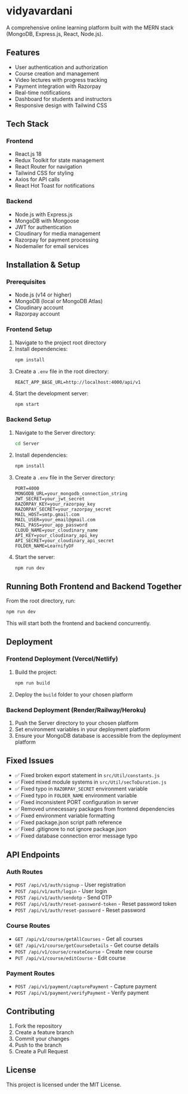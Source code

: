# vidyavardani

A comprehensive online learning platform built with the MERN stack (MongoDB, Express.js, React, Node.js).

## Features

- User authentication and authorization
- Course creation and management
- Video lectures with progress tracking
- Payment integration with Razorpay
- Real-time notifications
- Dashboard for students and instructors
- Responsive design with Tailwind CSS

## Tech Stack

### Frontend
- React.js 18
- Redux Toolkit for state management
- React Router for navigation
- Tailwind CSS for styling
- Axios for API calls
- React Hot Toast for notifications

### Backend
- Node.js with Express.js
- MongoDB with Mongoose
- JWT for authentication
- Cloudinary for media management
- Razorpay for payment processing
- Nodemailer for email services

## Installation & Setup

### Prerequisites
- Node.js (v14 or higher)
- MongoDB (local or MongoDB Atlas)
- Cloudinary account
- Razorpay account

### Frontend Setup
1. Navigate to the project root directory
2. Install dependencies:
   ```bash
   npm install
   ```
3. Create a `.env` file in the root directory:
   ```
   REACT_APP_BASE_URL=http://localhost:4000/api/v1
   ```
4. Start the development server:
   ```bash
   npm start
   ```

### Backend Setup
1. Navigate to the Server directory:
   ```bash
   cd Server
   ```
2. Install dependencies:
   ```bash
   npm install
   ```
3. Create a `.env` file in the Server directory:
   ```
   PORT=4000
   MONGODB_URL=your_mongodb_connection_string
   JWT_SECRET=your_jwt_secret
   RAZORPAY_KEY=your_razorpay_key
   RAZORPAY_SECRET=your_razorpay_secret
   MAIL_HOST=smtp.gmail.com
   MAIL_USER=your_email@gmail.com
   MAIL_PASS=your_app_password
   CLOUD_NAME=your_cloudinary_name
   API_KEY=your_cloudinary_api_key
   API_SECRET=your_cloudinary_api_secret
   FOLDER_NAME=LearnifyDF
   ```
4. Start the server:
   ```bash
   npm run dev
   ```

## Running Both Frontend and Backend Together

From the root directory, run:
```bash
npm run dev
```

This will start both the frontend and backend concurrently.

## Deployment

### Frontend Deployment (Vercel/Netlify)
1. Build the project:
   ```bash
   npm run build
   ```
2. Deploy the `build` folder to your chosen platform

### Backend Deployment (Render/Railway/Heroku)
1. Push the Server directory to your chosen platform
2. Set environment variables in your deployment platform
3. Ensure your MongoDB database is accessible from the deployment platform

## Fixed Issues

- ✅ Fixed broken export statement in `src/Util/constants.js`
- ✅ Fixed mixed module systems in `src/Util/secToDuration.js`
- ✅ Fixed typo in `RAZORPAY_SECRET` environment variable
- ✅ Fixed typo in `FOLDER_NAME` environment variable
- ✅ Fixed inconsistent PORT configuration in server
- ✅ Removed unnecessary packages from frontend dependencies
- ✅ Fixed environment variable formatting
- ✅ Fixed package.json script path reference
- ✅ Fixed .gitignore to not ignore package.json
- ✅ Fixed database connection error message typo

## API Endpoints

### Auth Routes
- `POST /api/v1/auth/signup` - User registration
- `POST /api/v1/auth/login` - User login
- `POST /api/v1/auth/sendotp` - Send OTP
- `POST /api/v1/auth/reset-password-token` - Reset password token
- `POST /api/v1/auth/reset-password` - Reset password

### Course Routes
- `GET /api/v1/course/getAllCourses` - Get all courses
- `GET /api/v1/course/getCourseDetails` - Get course details
- `POST /api/v1/course/createCourse` - Create new course
- `PUT /api/v1/course/editCourse` - Edit course

### Payment Routes
- `POST /api/v1/payment/capturePayment` - Capture payment
- `POST /api/v1/payment/verifyPayment` - Verify payment

## Contributing

1. Fork the repository
2. Create a feature branch
3. Commit your changes
4. Push to the branch
5. Create a Pull Request

## License

This project is licensed under the MIT License.
